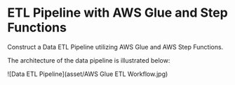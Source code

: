 # ETL Pipeline with AWS Glue and Step Functions
Construct a Data ETL Pipeline utilizing AWS Glue and AWS Step Functions.

The architecture of the data pipeline is illustrated below:

![Data ETL Pipeline](asset/AWS Glue ETL Workflow.jpg)
